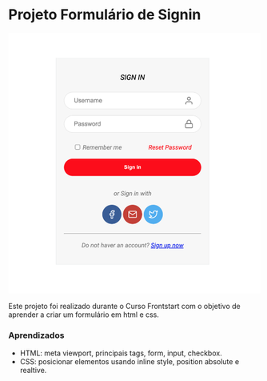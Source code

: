 # Projeto Formulário de Signin

![Projeto Preview](https://github.com/mffrota/signinform/blob/master/signinform/assets/project-preview.png?raw=true)

Este projeto foi realizado durante o Curso Frontstart com o objetivo de aprender a criar um formulário em html e css.

### Aprendizados

- HTML: meta viewport, principais tags, form, input, checkbox.
- CSS: posicionar elementos usando inline style, position absolute e realtive.

